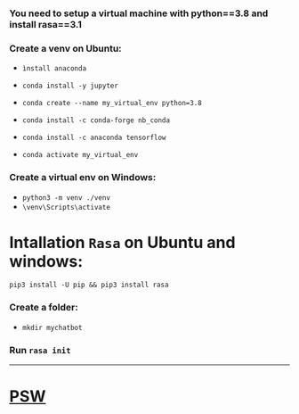 ### You need to setup a virtual machine with python==3.8 and install rasa==3.1
### Create a venv on Ubuntu: 

  - `ìnstall anaconda`
  
  - `conda install -y jupyter`
  
  - `conda create --name my_virtual_env python=3.8`
  
  - `conda install -c conda-forge nb_conda`
  
  - `conda install -c anaconda tensorflow`
  
  - `conda activate my_virtual_env`
  
### Create a virtual env on Windows: 

  - `python3 -m venv ./venv`
  - `\venv\Scripts\activate`
  
# Intallation `Rasa` on Ubuntu and windows: 

`pip3 install -U pip && pip3 install rasa`

### Create a folder: 

  - `mkdir mychatbot`
  
### Run `rasa init`

---------------------------------------------------------------------------------------------------
# [PSW](https://solo.to/mathspsw)
